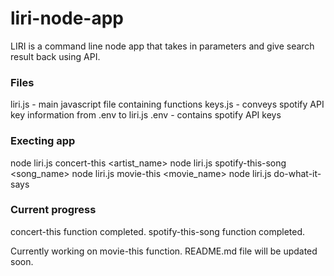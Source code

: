 # liri-node-app
LIRI is a command line node app that takes in parameters and give search result back using API.

### Files
liri.js - main javascript file containing functions
keys.js - conveys spotify API key information from .env to liri.js
.env - contains spotify API keys

### Execting app
node liri.js concert-this <artist_name>
node liri.js spotify-this-song <song_name>
node liri.js movie-this <movie_name>
node liri.js do-what-it-says

### Current progress
concert-this function completed.
spotify-this-song function completed.

Currently working on movie-this function.
README.md file will be updated soon.